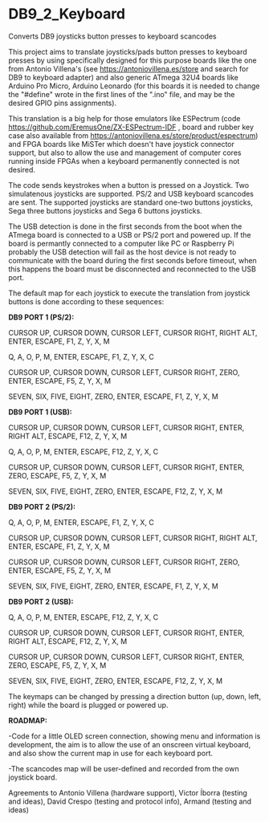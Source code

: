 # DB9_2_Keyboard
Converts DB9 joysticks button presses to keyboard scancodes


This project aims to translate joysticks/pads button presses to keyboard presses by using specifically designed for this purpose boards like the one from Antonio Villena's (see https://antoniovillena.es/store and search for DB9 to keyboard adapter) and also generic ATmega 32U4 boards like Arduino Pro Micro, Arduino Leonardo (for this boards it is needed to change the "#define" wrote in the first lines of the ".ino" file, and may be the desired GPIO pins assignments).

This translation is a big help for those emulators like ESPectrum (code https://github.com/EremusOne/ZX-ESPectrum-IDF , board and rubber key case also available from https://antoniovillena.es/store/product/espectrum) and FPGA boards like MiSTer which doesn't have joystick connector support, but also to allow the use and management of computer cores running inside FPGAs when a keyboard permanently connected is not desired.

The code sends keystrokes when a button is pressed on a Joystick. Two simulatenous joysticks are supported. PS/2 and USB keyboard scancodes are sent. The supported joysticks are standard one-two buttons joysticks, Sega three buttons joysticks and Sega 6 buttons joysticks.

The USB detection is done in the first seconds from the boot when the ATmega board is connected to a USB or PS/2 port and powered up. If the board is permantly connected to a computer like PC or Raspberry Pi probably the USB detection will fail as the host device is not ready to communicate with the board during the first seconds before timeout, when this happens the board must be disconnected and reconnected to the USB port.

The default map for each joystick to execute the translation from joystick buttons is done according to these sequences:


**DB9 PORT 1 (PS/2):**

CURSOR UP, CURSOR DOWN, CURSOR LEFT, CURSOR RIGHT, RIGHT ALT, ENTER, ESCAPE, F1, Z, Y, X, M

Q, A, O, P, M, ENTER, ESCAPE, F1, Z, Y, X, C

CURSOR UP, CURSOR DOWN, CURSOR LEFT, CURSOR RIGHT, ZERO, ENTER, ESCAPE, F5, Z, Y, X, M

SEVEN, SIX, FIVE, EIGHT, ZERO, ENTER, ESCAPE, F1, Z, Y, X, M


**DB9 PORT 1 (USB):**

CURSOR UP, CURSOR DOWN, CURSOR LEFT, CURSOR RIGHT, ENTER, RIGHT ALT, ESCAPE, F12, Z, Y, X, M

Q, A, O, P, M, ENTER, ESCAPE, F12, Z, Y, X, C

CURSOR UP, CURSOR DOWN, CURSOR LEFT, CURSOR RIGHT, ENTER, ZERO, ESCAPE, F5, Z, Y, X, M

SEVEN, SIX, FIVE, EIGHT, ZERO, ENTER, ESCAPE, F12, Z, Y, X, M



**DB9 PORT 2 (PS/2):**

Q, A, O, P, M, ENTER, ESCAPE, F1, Z, Y, X, C

CURSOR UP, CURSOR DOWN, CURSOR LEFT, CURSOR RIGHT, RIGHT ALT, ENTER, ESCAPE, F1, Z, Y, X, M

CURSOR UP, CURSOR DOWN, CURSOR LEFT, CURSOR RIGHT, ZERO, ENTER, ESCAPE, F5, Z, Y, X, M

SEVEN, SIX, FIVE, EIGHT, ZERO, ENTER, ESCAPE, F1, Z, Y, X, M



**DB9 PORT 2 (USB):**

Q, A, O, P, M, ENTER, ESCAPE, F12, Z, Y, X, C

CURSOR UP, CURSOR DOWN, CURSOR LEFT, CURSOR RIGHT, ENTER, RIGHT ALT, ESCAPE, F12, Z, Y, X, M

CURSOR UP, CURSOR DOWN, CURSOR LEFT, CURSOR RIGHT, ENTER, ZERO, ESCAPE, F5, Z, Y, X, M

SEVEN, SIX, FIVE, EIGHT, ZERO, ENTER, ESCAPE, F12, Z, Y, X, M



The keymaps can be changed by pressing a direction button (up, down, left, right) while the board is plugged or powered up.



**ROADMAP:**

-Code for a little OLED screen connection, showing menu and information is development, the aim is to allow the use of an onscreen virtual keyboard, and also show the current map in use for each keyboard port.

-The scancodes map will be user-defined and recorded from the own joystick board.



Agreements to Antonio Villena (hardware support), Victor Íborra (testing and ideas), David Crespo (testing and protocol info), Armand (testing and ideas)

